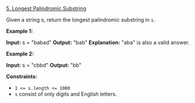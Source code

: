 [5. Longest Palindromic Substring](https://leetcode.com/problems/longest-palindromic-substring/)

Given a string s, return the longest palindromic substring in `s`.

**Example 1:**

**Input:** s = "babad"
**Output:** "bab"
**Explanation:** "aba" is also a valid answer.

**Example 2:**

**Input:** s = "cbbd"
**Output:** "bb"

**Constraints:**

 - `1 <= s.length <= 1000`
 - `s` consist of only digits and English letters.
